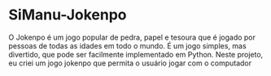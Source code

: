 # SiManu-Jokenpo
O Jokenpo é um jogo popular de pedra, papel e tesoura que é jogado por pessoas de todas as idades em todo o mundo. É um jogo simples, mas divertido, que pode ser facilmente implementado em Python. Neste projeto, eu criei um jogo jokenpo que permita o usuário jogar com o computador
